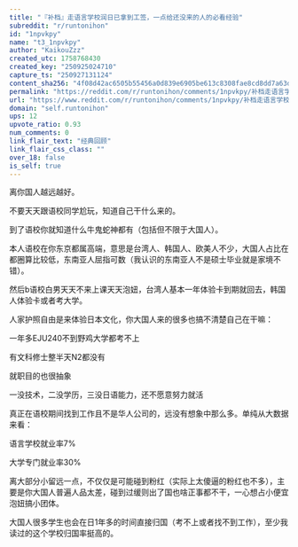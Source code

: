 ```yaml
---
title: "『补档』走语言学校润日已拿到工签，一点给还没来的人的必看经验"
subreddit: "r/runtonihon"
id: "1npvkpy"
name: "t3_1npvkpy"
author: "KaikouZzz"
created_utc: 1758768430
created_key: "250925024710"
capture_ts: "250927131124"
content_sha256: "4f08d42ac6505b55456a0d839e6905be613c8308fae8cd8dd7a63d6fa06f0bb9"
permalink: "https://reddit.com/r/runtonihon/comments/1npvkpy/补档走语言学校润日已拿到工签一点给还没来的人的必看经验/"
url: "https://www.reddit.com/r/runtonihon/comments/1npvkpy/补档走语言学校润日已拿到工签一点给还没来的人的必看经验/"
domain: "self.runtonihon"
ups: 12
upvote_ratio: 0.93
num_comments: 0
link_flair_text: "经典回顾"
link_flair_css_class: ""
over_18: false
is_self: true
---
```


离你国人越远越好。

不要天天跟语校同学尬玩，知道自己干什么来的。

到了语校你就知道什么牛鬼蛇神都有（包括但不限于大国人）。

本人语校在你东京都属高端，意思是台湾人、韩国人、欧美人不少，大国人占比在都圈算比较低，东南亚人屈指可数（我认识的东南亚人不是硕士毕业就是家境不错）。

然后b语校白男天天不来上课天天泡妞，台湾人基本一年体验卡到期就回去，韩国人体验卡或者考大学。

人家护照自由是来体验日本文化，你大国人来的很多也搞不清楚自己在干嘛：

一年多EJU240不到野鸡大学都考不上

有文科修士整半天N2都没有

就职目的也很抽象

一没技术，二没学历，三没日语能力，还不愿意努力就活

真正在语校期间找到工作且不是华人公司的，远没有想象中那么多。单纯从大数据来看：

语言学校就业率7%

大学专门就业率30%

离大部分小留远一点，不仅仅是可能碰到粉红（实际上太傻逼的粉红也不多），主要是你大国人普遍人品太差，碰到过缓则出了国也啥正事都不干，一心想占小便宜泡妞搞小团体。

大国人很多学生也会在日1年多的时间直接归国（考不上或者找不到工作），至少我读过的这个学校归国率挺高的。
